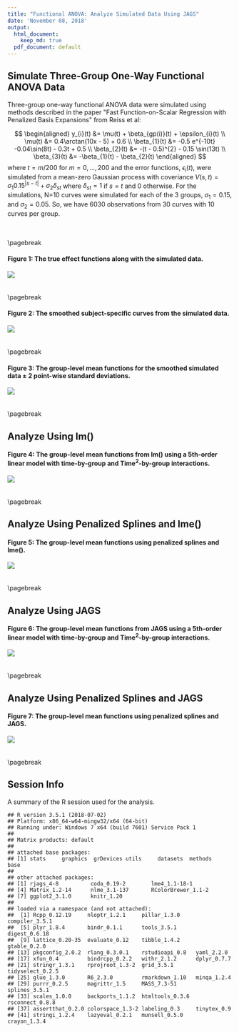 ```yaml
---
title: "Functional ANOVA: Analyze Simulated Data Using JAGS"
date: 'November 08, 2018'
output:
  html_document:
    keep_md: true
  pdf_document: default
---
```












## Simulate Three-Group One-Way Functional ANOVA Data

Three-group one-way functional ANOVA data were simulated using methods described in the paper "Fast Function-on-Scalar Regression with Penalized Basis Expansions" from Reiss et al:

$$
\begin{aligned}
y_{i}(t) &= \mu(t) + \beta_{gp(i)}(t) + \epsilon_{i}(t) \\
\mu(t) &= 0.4\arctan(10x - 5) + 0.6 \\
\beta_{1}(t) &= -0.5 e^{-10t} -0.04\sin(8t) - 0.3t + 0.5 \\
\beta_{2}(t) &= -(t - 0.5)^{2} - 0.15 \sin(13t) \\
\beta_{3}(t) &= -\beta_{1}(t) - \beta_{2}(t)
\end{aligned}
$$
where $t = m/200$ for $m=0,\dots,200$ and the error functions, $\epsilon_{i}(t)$, were simulated from a mean-zero Gaussian process with coveriance $V(s,t) = \sigma_{1} 0.15^{|s-t|} + \sigma_{2} \delta_{st}$ where $\delta_{st}=1$ if $s=t$ and $0$ otherwise. For the simulations, N=10 curves were simulated for each of the 3 groups, $\sigma_{1} = 0.15$, and $\sigma_{2} = 0.05$. So, we have 6030 observations from 30 curves with 10 curves per group.



<br>
<br>
\pagebreak

#### Figure 1: The true effect functions along with the simulated data.
<img src="03-markdown_files/figure-html/unnamed-chunk-1-1.png" style="display: block; margin: auto;" />




<br>
<br>
\pagebreak

#### Figure 2: The smoothed subject-specific curves from the simulated data.
<img src="03-markdown_files/figure-html/unnamed-chunk-2-1.png" style="display: block; margin: auto;" />




<br>
<br>
\pagebreak

#### Figure 3: The group-level mean functions for the smoothed simulated data $\pm$ 2 point-wise standard deviations.
<img src="03-markdown_files/figure-html/unnamed-chunk-3-1.png" style="display: block; margin: auto;" />





<br>
<br>
\pagebreak

## Analyze Using lm()

#### Figure 4: The group-level mean functions from lm() using a 5th-order linear model with time-by-group and $\text{Time}^2$-by-group interactions.
<img src="03-markdown_files/figure-html/unnamed-chunk-4-1.png" style="display: block; margin: auto;" />





<br>
<br>
\pagebreak

## Analyze Using Penalized Splines and lme()

#### Figure 5: The group-level mean functions using penalized splines and lme().
<img src="03-markdown_files/figure-html/unnamed-chunk-5-1.png" style="display: block; margin: auto;" />





<br>
<br>
\pagebreak

## Analyze Using JAGS

#### Figure 6: The group-level mean functions from JAGS using a 5th-order linear model with time-by-group and $\text{Time}^2$-by-group interactions.
<img src="03-markdown_files/figure-html/unnamed-chunk-6-1.png" style="display: block; margin: auto;" />





<br>
<br>
\pagebreak

## Analyze Using Penalized Splines and JAGS

#### Figure 7: The group-level mean functions using penalized splines and JAGS.
<img src="03-markdown_files/figure-html/unnamed-chunk-7-1.png" style="display: block; margin: auto;" />





<br>
<br>
\pagebreak

## Session Info

A summary of the R session used for the analysis.

```
## R version 3.5.1 (2018-07-02)
## Platform: x86_64-w64-mingw32/x64 (64-bit)
## Running under: Windows 7 x64 (build 7601) Service Pack 1
## 
## Matrix products: default
## 
## attached base packages:
## [1] stats     graphics  grDevices utils     datasets  methods   base     
## 
## other attached packages:
## [1] rjags_4-8          coda_0.19-2        lme4_1.1-18-1     
## [4] Matrix_1.2-14      nlme_3.1-137       RColorBrewer_1.1-2
## [7] ggplot2_3.1.0      knitr_1.20        
## 
## loaded via a namespace (and not attached):
##  [1] Rcpp_0.12.19     nloptr_1.2.1     pillar_1.3.0     compiler_3.5.1  
##  [5] plyr_1.8.4       bindr_0.1.1      tools_3.5.1      digest_0.6.18   
##  [9] lattice_0.20-35  evaluate_0.12    tibble_1.4.2     gtable_0.2.0    
## [13] pkgconfig_2.0.2  rlang_0.3.0.1    rstudioapi_0.8   yaml_2.2.0      
## [17] xfun_0.4         bindrcpp_0.2.2   withr_2.1.2      dplyr_0.7.7     
## [21] stringr_1.3.1    rprojroot_1.3-2  grid_3.5.1       tidyselect_0.2.5
## [25] glue_1.3.0       R6_2.3.0         rmarkdown_1.10   minqa_1.2.4     
## [29] purrr_0.2.5      magrittr_1.5     MASS_7.3-51      splines_3.5.1   
## [33] scales_1.0.0     backports_1.1.2  htmltools_0.3.6  rsconnect_0.8.8 
## [37] assertthat_0.2.0 colorspace_1.3-2 labeling_0.3     tinytex_0.9     
## [41] stringi_1.2.4    lazyeval_0.2.1   munsell_0.5.0    crayon_1.3.4
```



